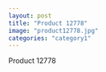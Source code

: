 ```yaml
---
layout: post
title: "Product 12778"
image: "product12778.jpg"
categories: "category1"
---
```

Product 12778
